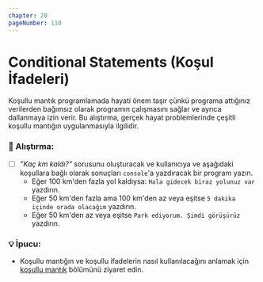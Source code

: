```yaml
---
chapter: 20
pageNumber: 110
---
```


# Conditional Statements (Koşul İfadeleri)

Koşullu mantık programlamada hayati önem taşır çünkü programa attığınız verilerden bağımsız olarak programın çalışmasını sağlar ve ayrıca dallanmaya izin verir. Bu alıştırma, gerçek hayat problemlerinde çeşitli koşullu mantığın uygulanmasıyla ilgilidir.

### 📝 Alıştırma:

- [ ] "_Kaç km kaldı?"_ sorusunu oluşturacak ve kullanıcıya ve aşağıdaki koşullara bağlı olarak sonuçları `console`'a yazdıracak bir program yazın.
  - Eğer 100 km'den fazla yol kaldıysa: `Hala gidecek biraz yolunuz var` yazdırın.
  - Eğer 50 km'den fazla ama 100 km'den az veya eşitse `5 dakika içinde orada olacağım` yazdırın.
  - Eğer 50 km'den az veya eşitse `Park ediyorum. Şimdi görüşürüz` yazdırın.

### 💡 İpucu:

- Koşullu mantığın ve koşullu ifadelerin nasıl kullanılacağını anlamak için [koşullu mantık](../conditional/) bölümünü ziyaret edin.

